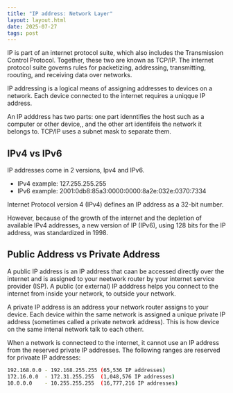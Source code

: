 ```yaml
---
title: "IP address: Network Layer"
layout: layout.html
date: 2025-07-27
tags: post
---
```


IP is part of an internet protocol suite, which also includes the Transmission Control Protocol. Together, these two are known as TCP/IP. The internet protocol suite governs rules for packetizing, addressing, transmitting, roouting, and receiving data over networks.

IP addressing is a logical means of assigning addresses to devices on a network. Each device connected to the internet requires a uniqque IP address.

An IP adddress has two parts: one part idenntifies the host such as a computer or other device,, and the other art identifeis the network it belongs to. TCP/IP uses a subnet mask to separate them.

## IPv4 vs IPv6
IP addresses come in 2 versions, Ipv4 and IPv6.

- IPv4 example: 127.255.255.255
- IPv6 example: 2001:0db8:85a3:0000:0000:8a2e:032e:0370:7334

Internet Protocol version 4 (IPv4) defines an IP address as a 32-bit number.

However, because of the growth of the internet and the depletion of available IPv4 addresses, a new version of IP (IPv6), using 128 bits for the IP address, was standardized in 1998. 

## Public Address vs Private Address

A public IP address is an IP address that caan be accessed directly over the internet and is assigned to your neetwork router by your internet service provider (ISP).
A public (or external) IP adddress helps you connect to the internet from inside your network, to outside your network.

A private IP address is an address your network router assigns to your device. Each device within the same network is assigned a unique private IP address (sometimes called a private network address). This is how device on the same intenal network talk to each otherr.

When a network is connecteed to the internet, it cannot use an IP address from the reserved private IP addresses. The following ranges are reserved for privaate IP addresses:

```bash
192.168.0.0 - 192.168.255.255 (65,536 IP addresses)
172.16.0.0  - 172.31.255.255  (1,048,576 IP addresses)
10.0.0.0    - 10.255.255.255  (16,777,216 IP addresses)
```

